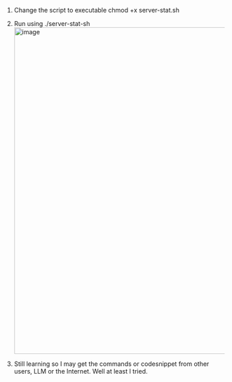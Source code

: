 1. Change the script to executable
   chmod +x server-stat.sh

2. Run using ./server-stat-sh
   <img width="1363" height="747" alt="image" src="https://github.com/user-attachments/assets/7eed2b79-7b47-48ce-ac22-363de49743a5" />

3. Still learning so I may get the commands or codesnippet from other users, LLM or the Internet. Well at least I tried.
